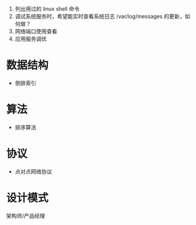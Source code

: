 
1. 列出用过的 linux shell 命令
2. 调试系统服务时，希望能实时查看系统日志 /var/log/messages 的更新，如何做？
3. 网络端口使用查看
4. 应用服务调优


# 数据结构
- 倒排索引

# 算法
- 排序算法

# 协议
- 点对点网络协议


# 设计模式



架构师/产品经理
